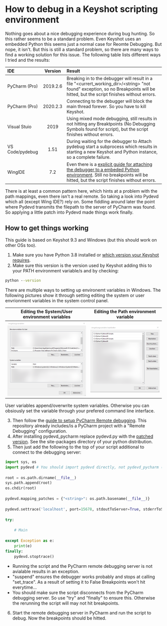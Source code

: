 # How to debug in a Keyshot scripting environment

Nothing goes about a nice debugging experience during bug hunting. So this rather seems to be a standard problem. Even Keyshot uses an embedded Python this seems just a normal case for Reomte Debugging. But nope, it isn't. But this is still a standard problem, so there are many ways to find a working solution for this issue. The following table lists different ways I tried and the results:

|IDE            |Version    |Result|
|:--------------|:---------:|:-----|
|PyCharm (Pro)  |2019.2.6   |Breaking in to the debugger will result in a file "\<currert_working_dir>/\<string> "not found" exception, so no Breakpoints will be hitted, but the script finishes without errors.|
|PyCharm (Pro)  |2020.2.3   |Connecting to the debugger will block the main thread forever. So you have to kill Keyshot.|
|Visual Stuio   |2019       |Using mixed mode debugging, still results in not hitting any Breaktpoints (No Debugging Symbols found for script), but the script finishes without errors.|
|VS Code/pydebug|1.51       |During waiting for the debugger to Attach pydebug start a subprocess which results in starting a new Keyshot and Python instance, so a complete failure.|
|WingIDE        |7.2        |Even there is a [explicit guide for attaching the debugger to a embeded Python environment](https://wingware.com/doc/debug/debugging-embedded-code). Still no breakpoints will be hitted, but the script finishes without errors.|

There is at least a common pattern here, which hints at a problem with the path mappings, even there isn't a real remote. So taking a look into Pydevd which all (except Wing IDE?) rely on. Some fiddling around later the point where Pydevd transmits the filepath to the server of PyCharm was found. So applying a little patch into Pydevd made things work finally.

## How to get things working

This guide is based on Keyshot 9.3 and Windows (but this should work on other OSs too).

1. Make sure you have Python 3.8 installed or [which version your Keyshot requires](https://luxion.atlassian.net/wiki/spaces/K9M/pages/1062446718/Scripting).
2. Make sure this version is the version used by Keyshot adding this to your PATH environment variable/s and by checking:

```` cmd
python --version
````
There are multiple ways to setting up environemt variables in Windows. The following pictures show it through setting editing the system or user envrionment variables in the system control panel.

|Editing the System/User environment variables|Editing the Path environment variable|
|:-------------------------------------------:|:-----------------------------------:|
|![picture](doc/env_edit.png)                 |![picture](doc/env_path.png)         |

User variables append/overwrite system variables. Otherwise you can obsiously set the variable through your prefered command line interface. 

3. Then follow the [guide to setup PyCharm Remote debugging](https://www.jetbrains.com/help/pycharm/remote-debugging-with-product.html#remote-interpreter). This repository already includes/is a PyCharm project with a "Remote Debugging" configuration.
4. After installing pydevd_pycharm replace pydevd.py with the [patched version](/.patches/site-packages/pydevd.py). See the site-packages directory of your python distribution.
5. Then just add the following to the top of your script additional to connect to the debugging server:

````python
import sys, os
import pydevd # You should import pydevd directly, not pydevd_pycharm (see the module why this make sense)

root = os.path.dirname(__file__)
sys.path.append(root)
os.chdir(root)

pydevd.mapping_patches = {"<string>": os.path.basename(__file__)}

pydevd.settrace('localhost', port=15678, stdoutToServer=True, stderrToServer=True, suspend=True)

try:

    # Main

except Exception as e:
    print(e)
finally:
    pydevd.stoptrace()
````

   - Running the script and the PyCharm remote debugging server is not avialable results in an exception.
   - "suspend" ensures the debugger works probably and stops at calling "set_trace". As a result of setting it to False Breakpoints won't hit everytime...
   - You should make sure the script disconnects from the PyCharm debugging server. So use "try" and "finally" to ensure this. Otherwise the rerunning the script will may not hit breakpoints.

6. Start the remote debugging server in PyCharm and run the script to debug. Now the breakpoints should be hitted.

